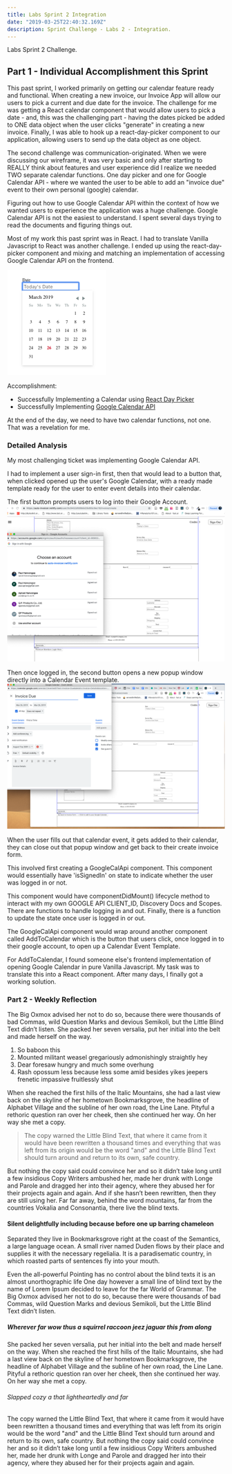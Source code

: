 ```yaml
---
title: Labs Sprint 2 Integration
date: "2019-03-25T22:40:32.169Z"
description: Sprint Challenge - Labs 2 - Integration.
---
```


Labs Sprint 2 Challenge. 

## Part 1 - Individual Accomplishment this Sprint

This past sprint, I worked primarily on getting our calendar feature ready and functional. When creating a new invoice, our Invoice App will allow our users to pick a current and due date for the invoice. The challenge for me was getting a React calendar component that would allow users to pick a date - and, this was the challenging part - having the dates picked be added to ONE data object when the user clicks "generate" in creating a new invoice. Finally, I was able to hook up a react-day-picker component to our application, allowing users to send up the data object as one object. 

The second challenge was communication-originated. When we were discussing our wireframe, it was very basic and only after starting to REALLY think about features and user experience did I realize we needed TWO separate calendar functions. One day picker and one for Google Calendar API - where we wanted the user to be able to add an "invoice due" event to their own personal (google) calendar. 

Figuring out how to use Google Calendar API within the context of how we wanted users to experience the application was a huge challenge. Google Calendar API is not the easiest to understand. I spent several days trying to read the documents and figuring things out. 

Most of my work this past sprint was in React. I had to translate Vanilla Javascript to React was another challenge. I ended up using the react-day-picker component and mixing and matching an implementation of accessing Google Calendar API on the frontend. 

![Calendar Day Picker](./react-day-picker.png)
 

Accomplishment:
- Successfully Implementing a Calendar using [React Day Picker](https://react-day-picker.js.org/)
- Successfully Implementing [Google Calendar API](https://developers.google.com/calendar/)

At the end of the day, we need to have two calendar functions, not one. That was a revelation for me. 


### Detailed Analysis

My most challenging ticket was implementing Google Calendar API.

I had to implement a user sign-in first, then that would lead to a button that, when clicked opened up the user's Google Calendar, with a ready made template ready for the user to enter event details into their calendar. 

The first button prompts users to log into their Google Account. 
![Google Signin Prompt](./google-signin.png)

Then once logged in, the second button opens a new popup window directly into a Calendar Event template. 
![Google Calendar Event Template](./google-cal-template.png)

When the user fills out that calendar event, it gets added to their calendar, they can close out that popup window and get back to their create invoice form.

This involved first creating a GoogleCalApi component. This component would essentially have 'isSignedIn' on state to indicate whether the user was logged in or not. 

This component would have componentDidMount() lifecycle method to interact with my own GOOGLE API CLIENT_ID, Discovery Docs and Scopes. There are functions to handle logging in and out. Finally, there is a function to update the state once user is logged in or out. 

The GoogleCalApi component would wrap around another component called AddToCalendar which is the button that users click, once logged in to their google account, to open up a Calendar Event Template. 

For AddToCalendar, I found someone else's frontend implementation of opening Google Calendar in pure Vanilla Javascript. My task was to translate this into a React component. After many days, I finally got a working solution. 

### Part 2 - Weekly Reflection

The Big Oxmox advised her not to do so, because there were thousands of bad
Commas, wild Question Marks and devious Semikoli, but the Little Blind Text
didn’t listen. She packed her seven versalia, put her initial into the belt and
made herself on the way.

1.  So baboon this
2.  Mounted militant weasel gregariously admonishingly straightly hey
3.  Dear foresaw hungry and much some overhung
4.  Rash opossum less because less some amid besides yikes jeepers frenetic
    impassive fruitlessly shut

When she reached the first hills of the Italic Mountains, she had a last view
back on the skyline of her hometown Bookmarksgrove, the headline of Alphabet
Village and the subline of her own road, the Line Lane. Pityful a rethoric
question ran over her cheek, then she continued her way. On her way she met a
copy.

> The copy warned the Little Blind Text, that where it came from it would have
> been rewritten a thousand times and everything that was left from its origin
> would be the word "and" and the Little Blind Text should turn around and
> return to its own, safe country.

But nothing the copy said could convince her and so it didn’t take long until a
few insidious Copy Writers ambushed her, made her drunk with Longe and Parole
and dragged her into their agency, where they abused her for their projects
again and again. And if she hasn’t been rewritten, then they are still using
her. Far far away, behind the word mountains, far from the countries Vokalia and
Consonantia, there live the blind texts.

#### Silent delightfully including because before one up barring chameleon

Separated they live in Bookmarksgrove right at the coast of the Semantics, a
large language ocean. A small river named Duden flows by their place and
supplies it with the necessary regelialia. It is a paradisematic country, in
which roasted parts of sentences fly into your mouth.

Even the all-powerful Pointing has no control about the blind texts it is an
almost unorthographic life One day however a small line of blind text by the
name of Lorem Ipsum decided to leave for the far World of Grammar. The Big Oxmox
advised her not to do so, because there were thousands of bad Commas, wild
Question Marks and devious Semikoli, but the Little Blind Text didn’t listen.

##### Wherever far wow thus a squirrel raccoon jeez jaguar this from along

She packed her seven versalia, put her initial into the belt and made herself on
the way. When she reached the first hills of the Italic Mountains, she had a
last view back on the skyline of her hometown Bookmarksgrove, the headline of
Alphabet Village and the subline of her own road, the Line Lane. Pityful a
rethoric question ran over her cheek, then she continued her way. On her way she
met a copy.

###### Slapped cozy a that lightheartedly and far

The copy warned the Little Blind Text, that where it came from it would have
been rewritten a thousand times and everything that was left from its origin
would be the word "and" and the Little Blind Text should turn around and return
to its own, safe country. But nothing the copy said could convince her and so it
didn’t take long until a few insidious Copy Writers ambushed her, made her drunk
with Longe and Parole and dragged her into their agency, where they abused her
for their projects again and again.